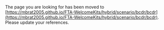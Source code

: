 The page you are looking for has been moved to [https://mbrat2005.github.io/FTA-WelcomeKits/hybrid/scenario/bcdr/bcdr](https://mbrat2005.github.io/FTA-WelcomeKits/hybrid/scenario/bcdr/bcdr). Please update your references.
